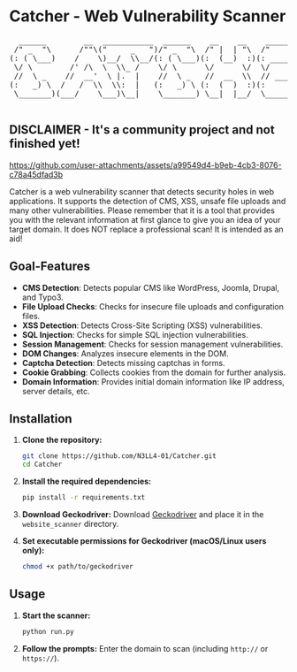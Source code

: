 # Catcher - Web Vulnerability Scanner

<p align="center">
  <pre>
  ______        __  ___________  ______    __    __    _______   _______   
 /" _  "\      /""\("     _   ")/" _  "\  /" |  | "\  /"     "| /"      \  
(: ( \___)    /    \)__/  \\__/(: ( \___)(:  (__)  :)(: ______)|:        | 
 \/ \        /' /\  \  \\_ /    \/ \      \/      \/  \/    |  |_____/   ) 
 //  \ _    //  __'  \ |.  |    //  \ _   //  __  \\  // ___)_  //      /  
(:   _) \  /   /  \\  \\:  |   (:   _) \ (:  (  )  :)(:      "||:  __   \  
 \_______)(___/    \___)\__|    \_______) \__|  |__/  \_______)|__|  \___)                                                                     
  </pre>
</p>

## DISCLAIMER - It's a community project and not finished yet!





https://github.com/user-attachments/assets/a99549d4-b9eb-4cb3-8076-c78a45dfad3b








Catcher is a web vulnerability scanner that detects security holes in web applications. It supports the detection of CMS, XSS, unsafe file uploads and many other vulnerabilities. Please remember that it is a tool that provides you with the relevant information at first glance to give you an idea of ​​your target domain. It does NOT replace a professional scan! It is intended as an aid!

## Goal-Features

- **CMS Detection**: Detects popular CMS like WordPress, Joomla, Drupal, and Typo3. 
- **File Upload Checks**: Checks for insecure file uploads and configuration files. 
- **XSS Detection**: Detects Cross-Site Scripting (XSS) vulnerabilities.
- **SQL Injection**: Checks for simple SQL injection vulnerabilities.
- **Session Management**: Checks for session management vulnerabilities. 
- **DOM Changes**: Analyzes insecure elements in the DOM. 
- **Captcha Detection**: Detects missing captchas in forms.
- **Cookie Grabbing**: Collects cookies from the domain for further analysis.
- **Domain Information**: Provides initial domain information like IP address, server details, etc.


## Installation

1. **Clone the repository:**
    ```bash
    git clone https://github.com/N3LL4-01/Catcher.git
    cd Catcher
    ```

2. **Install the required dependencies:**
    ```bash
    pip install -r requirements.txt
    ```

3. **Download Geckodriver:**
    Download [Geckodriver](https://github.com/mozilla/geckodriver/releases) and place it in the `website_scanner` directory.

4. **Set executable permissions for Geckodriver (macOS/Linux users only):**
    ```bash
    chmod +x path/to/geckodriver
    ```

## Usage

1. **Start the scanner:**
    ```bash
    python run.py
    ```

2. **Follow the prompts:**
    Enter the domain to scan (including `http://` or `https://`).

